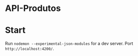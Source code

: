 # API-Produtos

# Start

Run `nodemon --experimental-json-modules` for a dev server. 
Port `http://localhost:4200/`.
